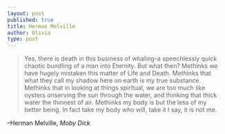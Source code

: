 ```yaml
---
layout: post
published: true
title: Herman Melville
author: Olivia
type: post
---
```


> Yes, there is death in this business of whaling–a speechlessly quick chaotic bundling of a man into Eternity. But what then? Methinks we have hugely mistaken this matter of Life and Death. Methinks that what they call my shadow here on earth is my true substance. Methinks that in looking at things spiritual, we are too much like oysters onserving the sun through the water, and thinking that thick water the thinnest of air. Methinks my body is but the less of my better being. In fact take my body who will, take it I say, it is not me.

–Herman Melville, _Moby Dick_